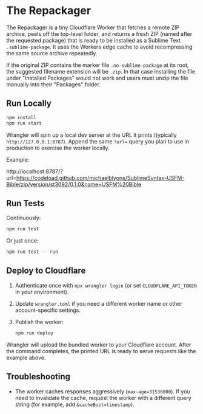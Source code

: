 # The Repackager

The Repackager is a tiny Cloudflare Worker that fetches a remote ZIP archive, peels off the top-level folder, and returns a fresh ZIP (named after the requested package) that is ready to be installed as a Sublime Text `.sublime-package`. It uses the Workers edge cache to avoid recompressing the same source archive repeatedly.

If the original ZIP contains the marker file `.no-sublime-package` at its root, the suggested filename extension will be `.zip`.  In that case installing the file under "Installed Packages" would not work and users must unzip the file manually into their "Packages" folder.


## Run Locally


  ```bash
  npm install
  npm run start
  ```

  Wrangler will spin up a local dev server at the URL it prints (typically `http://127.0.0.1:8787`). Append the same `?url=` query you plan to use in production to exercise the worker locally.

  Example:

  http://localhost:8787/?url=https://codeload.github.com/michaelblyons/SublimeSyntax-USFM-Bible/zip/version/st3092/0.1.0&name=USFM%20Bible


## Run Tests

Continuously:

```bash
npm run test
```

Or just once:

```bash
npm run test -- run
```

## Deploy to Cloudflare

1. Authenticate once with `npx wrangler login` (or set `CLOUDFLARE_API_TOKEN` in your environment).
2. Update `wrangler.toml` if you need a different worker name or other account-specific settings.
3. Publish the worker:

   ```bash
   npm run deploy
   ```

Wrangler will upload the bundled worker to your Cloudflare account. After the command completes, the printed URL is ready to serve requests like the example above.

## Troubleshooting

- The worker caches responses aggressively (`max-age=31536000`). If you need to invalidate the cache, request the worker with a different query string (for example, add `&cacheBust=timestamp`).
